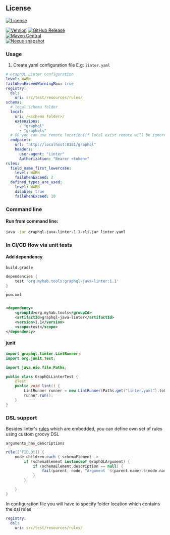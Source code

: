 ## License

[![License](https://img.shields.io/badge/License-Apache_2.0-blue.svg)](https://opensource.org/licenses/Apache-2.0)

[![Version](https://badge.fury.io/gh/kirpi4ik%2Fgraphql-java-linter.svg)](https://badge.fury.io/gh/kirpi4ik%2Fgraphql-java-linter)
[![GitHub Release](https://img.shields.io/github/v/release/kirpi4ik/graphql-java-linter?include_prereleases)]()  
[![Maven Central](https://img.shields.io/maven-central/v/org.myhab.tools/graphql-java-linter)]()  
[![Nexus snapshot](https://img.shields.io/nexus/s/org.myhab.tools/graphql-java-linter?server=https%3A%2F%2Fs01.oss.sonatype.org%2F)](https://s01.oss.sonatype.org/content/repositories/snapshots/org/myhab/tools/graphql-java-linter/)

### Usage

1. Create yaml configuration file E.g: `linter.yaml`

```yaml
# GraphQL Linter Configuration
level: WARN
failWhenExceedWarningMax: true
registry:
  dsl:
    uri: src/test/resources/rules/
schema:
  # local schema folder
  local:
    uri: /<schema folder>/
    extensions:
      - "graphql"
      - "graphqls"
  # OR you can use remote location(if local exist remote will be ignored)
  endpoint:
    url: "http://localhost:8181/graphql"
    headers:
      user-agent: "Linter"
      Authorization: "Bearer <token>"
rules:
  field_name_first_lowercase:
    level: WARN
    failWhenExceed: 2
  defined_types_are_used:
    level: WARN
    disable: true
    failWhenExceed: 10
```

### Command line

#### Run from command line:

```bash
java -jar graphql-java-linter-1.1-cli.jar linter.yaml
```

### In CI/CD flow via unit tests

#### Add dependency

`build.gradle`

```groovy
dependencies {
    test 'org.myhab.tools:graphql-java-linter:1.1'
}
```

`pom.xml`

```xml

<dependency>
    <groupId>org.myhab.tools</groupId>
    <artifactId>graphql-java-linter</artifactId>
    <version>1.1</version>
    <scope>test</scope>
</dependency>
```

#### junit

```java
import graphql.linter.LintRunner;
import org.junit.Test;

import java.nio.file.Paths;

public class GraphQLLinterTest {
    @Test
    public void lint() {
        LintRunner runner = new LintRunner(Paths.get("linter.yaml").toUri());
        runner.run();
    }
}
```

### DSL support

Besides
linter's [rules](https://github.com/kirpi4ik/graphql-java-linter/tree/master/src/main/groovy/graphql/linter/rules) which
are embedded, you can define own set of rules using custom groovy DSL

`arguments_has_descriptions`

```groovy
rule(["FIELD"]) {
    node.children.each { schemaElement ->
        if (schemaElement instanceof GraphQLArgument) {
            if (schemaElement.description == null) {
                fail(parent, node, "Argument `${parent.name}.${node.name}(${schemaElement.name})` missing description.")
            }
        }

    }
}
```

In configuration file you will have to specify folder location which contains the dsl rules

```yaml
registry:
  dsl:
    uri: src/test/resources/rules/
```
